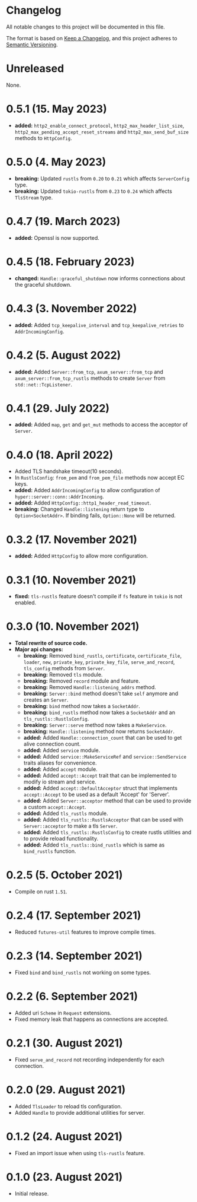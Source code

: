# Changelog

All notable changes to this project will be documented in this file.

The format is based on [Keep a Changelog], and this project adheres to
[Semantic Versioning].

# Unreleased

None.

# 0.5.1 (15. May 2023)

- **added:** `http2_enable_connect_protocol`, `http2_max_header_list_size`,
  `http2_max_pending_accept_reset_streams` and `http2_max_send_buf_size`
  methods to `HttpConfig`.

# 0.5.0 (4. May 2023)

- **breaking:** Updated `rustls` from `0.20` to `0.21` which affects
  `ServerConfig` type.
- **breaking:** Updated `tokio-rustls` from `0.23` to `0.24` which affects
  `TlsStream` type.

# 0.4.7 (19. March 2023)

- **added:** Openssl is now supported.

# 0.4.5 (18. February 2023)

- **changed:** `Handle::graceful_shutdown` now informs connections about the
  graceful shutdown.

# 0.4.3 (3. November 2022)

- **added:** Added `tcp_keepalive_interval` and `tcp_keepalive_retries` to
  `AddrIncomingConfig`.

# 0.4.2 (5. August 2022)

- **added:** Added `Server::from_tcp`, `axum_server::from_tcp` and
  `axum_server::from_tcp_rustls` methods to create `Server` from
  `std::net::TcpListener`.

# 0.4.1 (29. July 2022)

- **added:** Added `map`, `get` and `get_mut` methods to access the acceptor
  of `Server`.

# 0.4.0 (18. April 2022)

- Added TLS handshake timeout(10 seconds).
- In `RustlsConfig`: `from_pem` and `from_pem_file` methods now accept EC
  keys.
- **added:** Added `AddrIncomingConfig` to allow configuration of
  `hyper::server::conn::AddrIncoming`.
- **added:** Added `HttpConfig::http1_header_read_timeout`.
- **breaking:** Changed `Handle::listening` return type to
  `Option<SocketAddr>`. If binding fails, `Option::None` will be returned.

# 0.3.2 (17. November 2021)

- **added:** Added `HttpConfig` to allow more configuration.

# 0.3.1 (10. November 2021)

- **fixed:** `tls-rustls` feature doesn't compile if `fs` feature in `tokio`
  is not enabled.

# 0.3.0 (10. November 2021)

- **Total rewrite of source code.**
- **Major api changes:**
  - **breaking:** Removed `bind_rustls`, `certificate`, `certificate_file`,
    `loader`, `new`, `private_key`, `private_key_file`, `serve_and_record`,
    `tls_config` methods from `Server`.
  - **breaking:** Removed `tls` module.
  - **breaking:** Removed `record` module and feature.
  - **breaking:** Removed `Handle::listening_addrs` method.
  - **breaking:** `Server::bind` method doesn't take `self` anymore and
    creates an `Server`.
  - **breaking:** `bind` method now takes a `SocketAddr`.
  - **breaking:** `bind_rustls` method now takes a `SocketAddr` and an
    `tls_rustls::RustlsConfig`.
  - **breaking:** `Server::serve` method now takes a `MakeService`.
  - **breaking:** `Handle::listening` method now returns `SocketAddr`.
  - **added:** Added `Handle::connection_count` that can be used to get alive
    connection count.
  - **added:** Added `service` module.
  - **added:** Added `service::MakeServiceRef` and `service::SendService`
    traits aliases for convenience.
  - **added:** Added `accept` module.
  - **added:** Added `accept::Accept` trait that can be implemented to modify
    io stream and service.
  - **added:** Added `accept::DefaultAcceptor` struct that implements
    `accept::Accept` to be used as a default 'Accept' for 'Server'.
  - **added:** Added `Server::acceptor` method that can be used to provide a
    custom `accept::Accept`.
  - **added:** Added `tls_rustls` module.
  - **added:** Added `tls_rustls::RustlsAcceptor` that can be used with
    `Server::acceptor` to make a tls `Server`.
  - **added:** Added `tls_rustls::RustlsConfig` to create rustls utilities and
    to provide reload functionality.
  - **added:** Added `tls_rustls::bind_rustls` which is same as `bind_rustls`
    function.

# 0.2.5 (5. October 2021)

- Compile on rust `1.51`.

# 0.2.4 (17. September 2021)

- Reduced `futures-util` features to improve compile times.

# 0.2.3 (14. September 2021)

- Fixed `bind` and `bind_rustls` not working on some types.

# 0.2.2 (6. September 2021)

- Added uri `Scheme` in `Request` extensions.
- Fixed memory leak that happens as connections are accepted.

# 0.2.1 (30. August 2021)

- Fixed `serve_and_record` not recording independently for each connection.

# 0.2.0 (29. August 2021)

- Added `TlsLoader` to reload tls configuration.
- Added `Handle` to provide additional utilities for server.

# 0.1.2 (24. August 2021)

- Fixed an import issue when using `tls-rustls` feature.

# 0.1.0 (23. August 2021)

- Initial release.

[Keep a Changelog]: https://keepachangelog.com/en/1.0.0/
[Semantic Versioning]: https://semver.org/spec/v2.0.0.html
